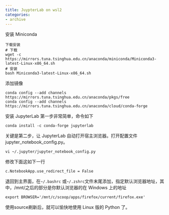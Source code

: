 ```yaml
---
title: JuypterLab on wsl2
categories:
- archive
---
```

安装 Miniconda
```text
下载安装
# 下载
wget -c https://mirrors.tuna.tsinghua.edu.cn/anaconda/miniconda/Miniconda3-latest-Linux-x86_64.sh
# 安装
bash Miniconda3-latest-Linux-x86_64.sh
```
添加镜像
```text
conda config --add channels https://mirrors.tuna.tsinghua.edu.cn/anaconda/pkgs/free
conda config --add channels https://mirrors.tuna.tsinghua.edu.cn/anaconda/cloud/conda-forge
```

安装 JupyterLab
第一步非常简单，命令如下
```shell
conda install -c conda-forge jupyterlab
```
关键是第二步，让 JupyterLab 自动打开宿主浏览器。打开配置文件jupyter_notebook_config.py。
```shell
vi ~/.jupyter/jupyter_notebook_config.py
```
修改下面这如下一行
```shell
c.NotebookApp.use_redirect_file = False
```
退回到主界面，在`~/.bashrc` 或`~/.zshrc`文件末尾添加，指定默认浏览器地址，其中，/mnt/之后的部分是你默认浏览器的在 Windows 上的地址
```shell
export BROWSER='/mnt/c/scoop/apps/firefox/current/firefox.exe'
```
使用source刷新后，就可以愉快地使用 Linux 版的 Python 了。